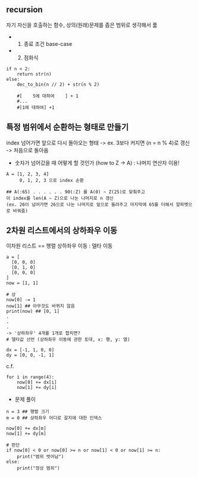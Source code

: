 ## recursion
자기 자신을 호출하는 함수, 상의(원래)문제를 좁은 범위로 생각해서 풂
- 1) 종료 조건 base-case
- 2) 점화식

```
if n < 2:
    return str(n)
else:
    dec_to_bin(n // 2) + str(n % 2)
    
    #[    5에 대하여    ] + 1
    #...
    #[1에 대하여] +1
```

## 특정 범위에서 순환하는 형태로 만들기
index 넘어가면 앞으로 다시 돌아오는 형태 -> ex. 3보다 커지면 (n = n % 4)로 갱신 -> 처음으로 돌아옴
- 숫자가 넘어갔을 때 어떻게 할 것인가 (how to Z -> A) : 나머지 연산자 이용!
``` 
A = [1, 2, 3, 4]
     0, 1, 2, 3 으로 index 순환

## A(:65) . . . . . . 90(:Z) 를 A(0) ~ Z(25)로 맞춰주고 
이 index를 len(A ~ Z)으로 나눈 나머지로 n 갱신 
(ex. 26이 넘어가면 26으로 나눈 나머지로 앞으로 돌려주고 마지막에 65를 더해서 알파벳으로 바꿔줌)
```

## 2차원 리스트에서의 상하좌우 이동
이차원 리스트 == 행렬
상하좌우 이동 : 델타 이동
```
a = [
  [0, 0, 0]
  [0, 1, 0]
  [0, 0, 0]
]
now = [1, 1]

# 상
now[0] -= 1
now[1] ## 아무것도 바뀌지 않음
print(now) ## [0, 1]
.
.
.
-> '상하좌우' 4개를 1개로 합치면?
# 델타값 선언 (상하좌우 이동에 관한 토대, x: 행, y: 열)

dx = [-1, 1, 0, 0]
dy = [0, 0, -1, 1]
```
c.f.
```
for i in range(4):
    now[0] += dx[i]
    now[1] += dy[i]
```
- 문제 풀이
```
n = 3 ## 행렬 크기
m = 0 ## 상하좌우 어디로 갈지에 대한 인덱스

now[0] += dx[m]
now[1] += dy[m]

# 판단
if now[0] < 0 or now[0] >= n or now[1] < 0 or now[1] >= n:
    print("범위 벗어남")
else:
    print("정상 범위")
```